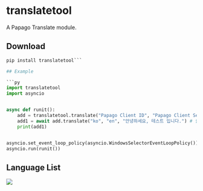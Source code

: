 # translatetool
A Papago Translate module.

## Download
```py
pip install translatetool```

## Example

```py
import translatetool
import asyncio


async def runit():
    add = translatetool.translate("Papago Client ID", "Papago Client Secret") # https://developers.naver.com/ 에서 발급
    add1 = await add.translate("ko", "en", "안녕하세요, 테스트 입니다.") # 언어: ko, en, ja, zh-CN, zh-TW, vi, id, th, de, ru, es, it, fr
    print(add1)


asyncio.set_event_loop_policy(asyncio.WindowsSelectorEventLoopPolicy())
asyncio.run(runit())
```

## Language List
![](https://i.ibb.co/d2Fcs2B/image1.png)
